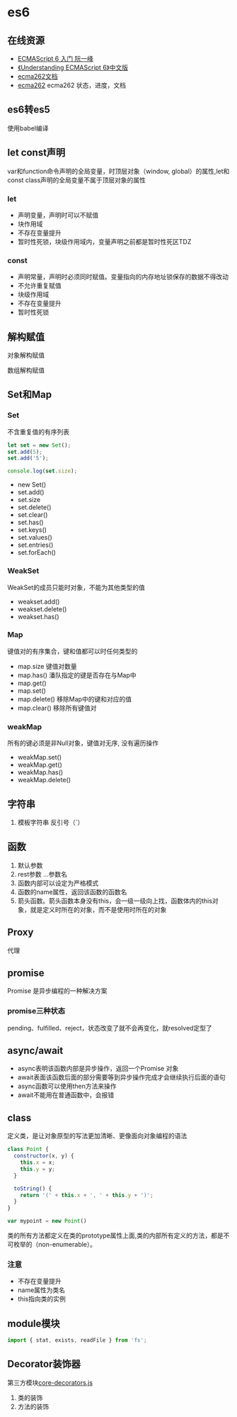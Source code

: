 # es6

## 在线资源

* [ECMAScript 6 入门  阮一峰](http://es6.ruanyifeng.com/)
* [《Understanding ECMAScript 6》中文版](https://sagittarius-rev.gitbooks.io/understanding-ecmascript-6-zh-ver/content/)
* [ecma262文档](https://tc39.github.io/ecma262/)
* [ecma262](https://github.com/tc39/ecma262) ecma262 状态，进度，文档

## es6转es5

使用babel编译

## let const声明

var和function命令声明的全局变量，时顶层对象（window, global）的属性,let和const class声明的全局变量不属于顶层对象的属性

### let

* 声明变量，声明时可以不赋值
* 块作用域
* 不存在变量提升
* 暂时性死锁，块级作用域内，变量声明之前都是暂时性死区TDZ

### const

* 声明常量，声明时必须同时赋值。变量指向的内存地址锁保存的数据不得改动
* 不允许重复赋值
* 块级作用域
* 不存在变量提升
* 暂时性死锁

## 解构赋值

对象解构赋值

数组解构赋值

## Set和Map

### Set

不含重复值的有序列表

```javascript
let set = new Set();
set.add(5);
set.add('5');

console.log(set.size);
```

* new Set()
* set.add()
* set.size
* set.delete()
* set.clear()
* set.has()
* set.keys()
* set.values()
* set.entries()
* set.forEach()

### WeakSet

WeakSet的成员只能时对象，不能为其他类型的值

* weakset.add()
* weakset.delete()
* weakset.has()

### Map

键值对的有序集合，键和值都可以时任何类型的

* map.size 键值对数量
* map.has() 潘队指定的键是否存在与Map中
* map.get()
* map.set()
* map.delete() 移除Map中的键和对应的值
* map.clear() 移除所有键值对

### weakMap

所有的键必须是非Null对象，键值对无序, 没有遍历操作

* weakMap.set()
* weakMap.get()
* weakMap.has()
* weakMap.delete()

## 字符串

1. 模板字符串
反引号（`）

## 函数

1. 默认参数
2. rest参数 ...参数名
3. 函数内部可以设定为严格模式
4. 函数的name属性，返回该函数的函数名
5. 箭头函数。箭头函数本身没有this，会一级一级向上找，函数体内的this对象，就是定义时所在的对象，而不是使用时所在的对象

## Proxy

代理

## promise

Promise 是异步编程的一种解决方案

### promise三种状态

pending、fulfilled、reject，状态改变了就不会再变化，就resolved定型了

## async/await

* async表明该函数内部是异步操作，返回一个Promise 对象
* await表面该函数后面的部分需要等到异步操作完成才会继续执行后面的语句
* async函数可以使用then方法来操作
* await不能用在普通函数中，会报错

## class

定义类，是让对象原型的写法更加清晰、更像面向对象编程的语法

```javascript
class Point {
  constructor(x, y) {
    this.x = x;
    this.y = y;
  }

  toString() {
    return '(' + this.x + ', ' + this.y + ')';
  }
}

var mypoint = new Point()
```

类的所有方法都定义在类的prototype属性上面,类的内部所有定义的方法，都是不可枚举的（non-enumerable）。

### 注意

* 不存在变量提升
* name属性为类名
* this指向类的实例

## module模块

```javascript
import { stat, exists, readFile } from 'fs';
```

## Decorator装饰器

第三方模块[core-decorators.js](https://github.com/jayphelps/core-decorators)

1. 类的装饰
2. 方法的装饰
